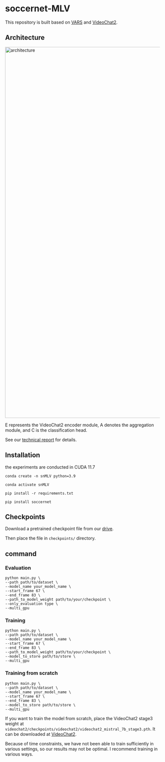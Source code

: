 # soccernet-MLV

This repository is built based on [VARS](https://github.com/SoccerNet/sn-mvfoul/tree/main/VARS%20model) and [VideoChat2](https://github.com/OpenGVLab/Ask-Anything/tree/main/video_chat2).

## Architecture
<img width="1206" alt="architecture" src="https://github.com/Jordano-Jackson/soccernet-MLV/assets/19871043/5488b52b-6bdb-4e8b-bb2b-4cf61380855f">

E represents the VideoChat2 encoder module, A denotes the aggregation module, and C is the classification head.

See our [technical report]() for details.


## Installation

the experiments are conducted in CUDA 11.7

```
conda create -n snMLV python=3.9

conda activate snMLV

pip install -r requirements.txt

pip install soccernet
```

## Checkpoints

Download a pretrained checkpoint file from our [drive](https://drive.google.com/file/d/1rM3im9uVysbFdD76zcvZckZahHp1VdzF/view?usp=sharing).

Then place the file in `checkpoints/` directory.

## command

### Evaluation
```
python main.py \
--path path/to/dataset \
--model_name your_model_name \
--start_frame 67 \
--end_frame 83 \
--path_to_model_weight path/to/your/checkpoint \
--only_evaluation type \
--multi_gpu
```


### Training 
```
python main.py \
--path path/to/dataset \
--model_name your_model_name \
--start_frame 67 \
--end_frame 83 \
--path_to_model_weight path/to/your/checkpoint \
--model_to_store path/to/store \
--multi_gpu
```

### Training from scratch
```
python main.py \
--path path/to/dataset \
--model_name your_model_name \
--start_frame 67 \
--end_frame 83 \
--model_to_store path/to/store \
--multi_gpu
```

If you want to train the model from scratch, place the VideoChat2 stage3 weight at `videochat2/checkpoints/videochat2/videochat2_mistral_7b_stage3.pth`. It can be downloaded at [VideoChat2](https://github.com/OpenGVLab/Ask-Anything/tree/main/video_chat2).

Because of time constraints, we have not been able to train sufficiently in various settings, so our results may not be optimal. I recommend training in various ways.
